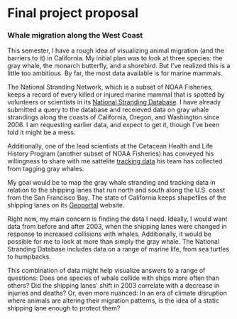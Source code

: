 # Final project proposal

### Whale migration along the West Coast

This semester, I have a rough idea of visualizing animal migration (and the barriers to it) in California. My initial plan was to look at three species: the gray whale, the monarch butterfly, and a shorebird. But I've realized this is a little too ambitious. By far, the most data available is for marine mammals.

The National Stranding Network, which is a subset of NOAA Fisheries, keeps a record of every killed or injured marine mammal that is spotted by volunteers or scientists in its [National Stranding Database](https://www.fisheries.noaa.gov/national/marine-life-distress/national-stranding-database-public-access). I have already submitted a query to the database and receieved data on gray whale strandings along the coasts of California, Oregon, and Washington since 2006. I am requesting earlier data, and expect to get it, though I've been told it might be a mess.

Additionally, one of the lead scientists at the Cetacean Health and Life History Program (another subset of NOAA Fisheries) has conveyed his willingness to share with me sattelite [tracking data](https://swfsc.noaa.gov/MMTD-GrayWhale-tracking/) his team has collected from tagging gray whales.

My goal would be to map the gray whale stranding and tracking data in relation to the shipping lanes that run north and south along the U.S. coast from the San Francisco Bay. The state of California keeps shapefiles of the shipping lanes on its [Geoportal](http://portal.gis.ca.gov/geoportal/catalog/search/resource/details.page?uuid=%7B953E7DF6-987F-4613-8117-ADEDDBD4D21E%7D) website.

Right now, my main concern is finding the data I need. Ideally, I would want data from before and after 2003, when the shipping lanes were changed in response to increased collisions with whales. Additionally, it would be possible for me to look at more than simply the gray whale. The National Stranding Database includes data on a range of marine life, from sea turtles to humpbacks.

This combination of data might help visualize answers to a range of questions: Does one species of whale collide with ships more often than others? Did the shipping lanes' shift in 2003 correlate with a decrease in injuries and deaths? Or, even more nuanced: In an era of climate disruption where animals are altering their migration patterns, is the idea of a static shipping lane enough to protect them?
